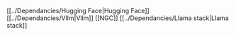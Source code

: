 [[../Dependancies/Hugging Face|Hugging Face]]
[[../Dependancies/Vllm|Vllm]]
[[NGC]] 
[[../Dependancies/Llama stack|Llama stack]]
